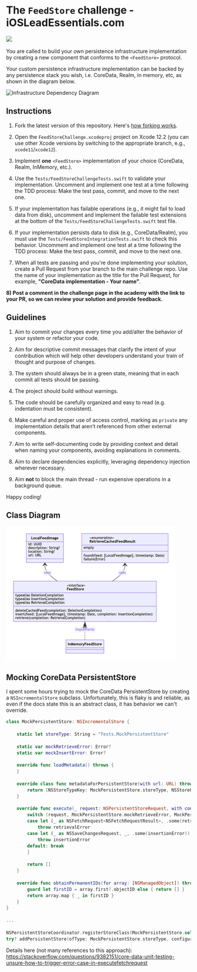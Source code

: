 # The `FeedStore` challenge - iOSLeadEssentials.com

![](https://github.com/essentialdevelopercom/ios-lead-essentials-feed-store-challenge/workflows/CI/badge.svg)

You are called to build your own persistence infrastructure implementation by creating a new component that conforms to the `<FeedStore>` protocol.

Your custom persistence infrastructure implementation can be backed by any persistence stack you wish, i.e. CoreData, Realm, in memory, etc, as shown in the diagram below.

![Infrastructure Dependency Diagram](infrastructure_dependency_diagram.png)


## Instructions

1) Fork the latest version of this repository. Here's <a href="https://guides.github.com/activities/forking" target="_blank">how forking works</a>.

2) Open the `FeedStoreChallenge.xcodeproj` project on Xcode 12.2 (you can use other Xcode versions by switching to the appropriate branch, e.g., `xcode11`/`xcode12`).

3) Implement **one** `<FeedStore>` implementation of your choice (CoreData, Realm, InMemory, etc.).

4) Use the `Tests/FeedStoreChallengeTests.swift` to validate your implementation. Uncomment and implement one test at a time following the TDD process: Make the test pass, commit, and move to the next one.

5) If your implementation has failable operations (e.g., it might fail to load data from disk), uncomment and implement the failable test extensions at the bottom of the `Tests/FeedStoreChallengeTests.swift` test file. 

6) If your implementation persists data to disk (e.g., CoreData/Realm), you must use the `Tests/FeedStoreIntegrationTests.swift` to check this behavior. Uncomment and implement one test at a time following the TDD process: Make the test pass, commit, and move to the next one.

7) When all tests are passing and you're done implementing your solution, create a Pull Request from your branch to the main challenge repo. Use the name of your implementation as the title for the Pull Request, for example, **"CoreData implementation - Your name"**.

**8) Post a comment in the challenge page in the academy with the link to your PR, so we can review your solution and provide feedback.**


## Guidelines

1) Aim to commit your changes every time you add/alter the behavior of your system or refactor your code.

2) Aim for descriptive commit messages that clarify the intent of your contribution which will help other developers understand your train of thought and purpose of changes.

3) The system should always be in a green state, meaning that in each commit all tests should be passing.

4) The project should build without warnings.

5) The code should be carefully organized and easy to read (e.g. indentation must be consistent).

6) Make careful and proper use of access control, marking as `private` any implementation details that aren’t referenced from other external components.

7) Aim to write self-documenting code by providing context and detail when naming your components, avoiding explanations in comments.

8) Aim to declare dependencies explicitly, leveraging dependency injection wherever necessary.

9) Aim **not** to block the main thread - run expensive operations in a background queue.

Happy coding!

## Class Diagram

![](classDiagram.png)

## Mocking CoreData PersistentStore

I spent some hours trying to mock the CoreData PersistentStore by creating a `NSIncrementalStore` subclass. Unfortunately, this is flaky is and reliable, as even if the docs state this is an abstract class, it has behavior we can't override.

```swift
class MockPersistentStore: NSIncrementalStore {
	
	static let storeType: String = "Tests.MockPersistentStore"
	
	static var mockRetrieveError: Error?
	static var mockInsertError: Error?
		
	override func loadMetadata() throws {
	}
	
	override class func metadataForPersistentStore(with url: URL) throws -> [String : Any] {
		return [NSStoreTypeKey: MockPersistentStore.storeType, NSStoreUUIDKey: ""]
	}
					
	override func execute(_ request: NSPersistentStoreRequest, with context: NSManagedObjectContext?) throws -> Any {
		switch (request, MockPersistentStore.mockRetrieveError, MockPersistentStore.mockInsertError) {
		case let (_ as NSFetchRequest<NSFetchRequestResult>, .some(retrievalError), _):
			throw retrievalError
		case let (_ as NSSaveChangesRequest, _, .some(insertionError)):
			throw insertionError
		default: break
		}
				
		return []
	}
	
	override func obtainPermanentIDs(for array: [NSManagedObject]) throws -> [NSManagedObjectID] {
		guard let firstID = array.first?.objectID else { return [] }
		return array.map { _ in firstID }
	}
}

...

NSPersistentStoreCoordinator.registerStoreClass(MockPersistentStore.self, forStoreType: MockPersistentStore.storeType)
try? addPersistentStore(ofType: MockPersistentStore.storeType, configurationName: nil, at: storeURL, options: nil)
```

Details here (not many references to this approach): https://stackoverflow.com/questions/9382151/core-data-unit-testing-unsure-how-to-trigger-error-case-in-executefetchrequest


